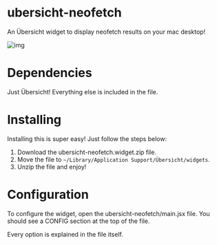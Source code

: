 # ubersicht-neofetch
An Übersicht widget to display neofetch results on your mac desktop!

![img](https://github.com/user-attachments/assets/88e41c9f-184b-4fda-a5b6-3a37e16304db)

# Dependencies
Just Übersicht! Everything else is included in the file.

# Installing
Installing this is super easy! Just follow the steps below:

1. Download the ubersicht-neofetch.widget.zip file.
2. Move the file to `~/Library/Application Support/Übersicht/widgets`.
3. Unzip the file and enjoy!

# Configuration
To configure the widget, open the ubersicht-neofetch/main.jsx file. You should see a CONFIG section at the top of the file.

Every option is explained in the file itself.

